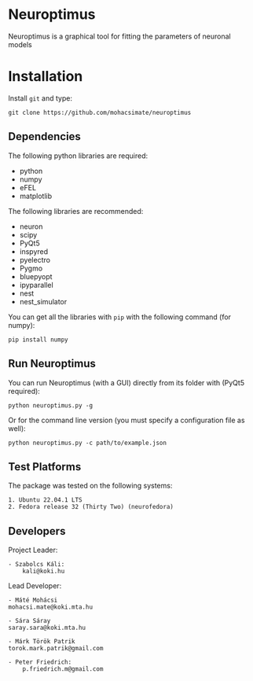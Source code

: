 # Neuroptimus
Neuroptimus is a graphical tool for fitting the parameters of neuronal models

Installation
============

Install `git` and type:


    git clone https://github.com/mohacsimate/neuroptimus


Dependencies
-------------

The following python libraries are required:
  - python
  - numpy 
  - eFEL
  - matplotlib 

The following libraries are recommended:
  - neuron
  - scipy 
  - PyQt5
  - inspyred 
  - pyelectro
  - Pygmo
  - bluepyopt
  - ipyparallel
  - nest
  - nest_simulator
  
You can get all the libraries with `pip` with the following command (for numpy):

  
    pip install numpy


Run Neuroptimus
-------------------

You can run Neuroptimus (with a GUI) directly from its folder with (PyQt5 required):

    python neuroptimus.py -g
    
Or for the command line version (you must specify a configuration file as well):

    python neuroptimus.py -c path/to/example.json
    
    
Test Platforms
--------------

The package was tested on the following systems:

    1. Ubuntu 22.04.1 LTS
    2. Fedora release 32 (Thirty Two) (neurofedora)

    
Developers
----------

Project Leader:

    - Szabolcs Káli:
        kali@koki.hu

Lead Developer:

    - Máté Mohácsi
	mohacsi.mate@koki.mta.hu
	
    - Sára Sáray
	saray.sara@koki.mta.hu
	
    - Márk Török Patrik
	torok.mark.patrik@gmail.com

    - Peter Friedrich:
        p.friedrich.m@gmail.com



